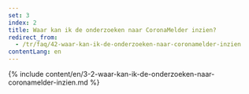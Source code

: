 ```yaml
---
set: 3
index: 2
title: Waar kan ik de onderzoeken naar CoronaMelder inzien?
redirect_from: 
  - /tr/faq/42-waar-kan-ik-de-onderzoeken-naar-coronamelder-inzien
contentLang: en
---
```

{% include content/en/3-2-waar-kan-ik-de-onderzoeken-naar-coronamelder-inzien.md %}

